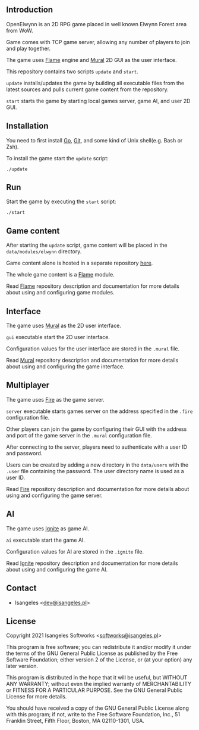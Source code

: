 ## Introduction
OpenElwynn is an 2D RPG game placed in well known Elwynn Forest area from WoW.

Game comes with TCP game server, allowing any number of players to join and play together.

The game uses [Flame](https://github.com/Isangeles/flame) engine and [Mural](https://github.com/Isangeles/mural) 2D GUI as the user interface.

This repository contains two scripts `update` and `start`.

`update` installs/updates the game by building all executable files from the latest sources and pulls current game content from the repository.

`start` starts the game by starting local games server, game AI, and user 2D GUI.
## Installation
You need to first install [Go](https://golang.org), [Git](https://git-scm.com), and some kind of Unix shell(e.g. Bash or Zsh).

To install the game start the `update` script:
```
./update
```
## Run
Start the game by executing the `start` script:
```
./start
```
## Game content
After starting the `update` script, game content will be placed in the `data/modules/elwynn` directory.

Game content alone is hosted in a separate repository [here](https://github.com/Isangeles/elwynn).

The whole game content is a [Flame](https://github.com/Isangeles/flame) module.

Read [Flame](https://github.com/Isangeles/mural) repository description and documentation for more details about using and configuring game modules.
## Interface
The game uses [Mural](https://github.com/Isangeles/mural) as the 2D user interface.

`gui` executable start the 2D user interface.

Configuration values for the user interface are stored in the `.mural` file.

Read [Mural](https://github.com/Isangeles/mural) repository description and documentation for more details about using and configuring the game interface.
## Multiplayer
The game uses [Fire](https://github.com/Isangeles/fire) as the game server.

`server` executable starts games server on the address specified in the `.fire` configuration file.

Other players can join the game by configuring their GUI with the address and port of the game server in the `.mural` configuration file.

After connecting to the server, players need to authenticate with a user ID and password.

Users can be created by adding a new directory in the `data/users` with the `.user` file containing the password. The user directory name is used as a user ID.

Read [Fire](https://github.com/Isangeles/fire) repository description and documentation for more details about using and configuring the game server.
## AI
The game uses [Ignite](https://github.com/Isangeles/ignite) as game AI.

`ai` executable start the game AI.

Configuration values for AI are stored in the `.ignite` file.

Read [Ignite](https://github.com/Isangeles/ignite) repository description and documentation for more details about using and configuring the game AI.
## Contact
* Isangeles <<dev@isangeles.pl>>

## License
Copyright 2021 Isangeles Softworks <<softworks@isangeles.pl>>

This program is free software; you can redistribute it and/or modify
it under the terms of the GNU General Public License as published by
the Free Software Foundation; either version 2 of the License, or
(at your option) any later version.

This program is distributed in the hope that it will be useful,
but WITHOUT ANY WARRANTY; without even the implied warranty of
MERCHANTABILITY or FITNESS FOR A PARTICULAR PURPOSE.  See the
GNU General Public License for more details.

You should have received a copy of the GNU General Public License
along with this program; if not, write to the Free Software
Foundation, Inc., 51 Franklin Street, Fifth Floor, Boston,
MA 02110-1301, USA.

